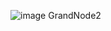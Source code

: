 ![image](https://github.com/user-attachments/assets/ee252f71-3861-4f7d-9936-4acb016b0e1e)
GrandNode2 

